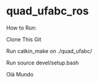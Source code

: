 # quad_ufabc_ros


How to Run:

  Clone This Git
  
  Run catkin_make on ./quad_ufabc/
  
  Run source devel/setup.bash
  
  Olá Mundo

